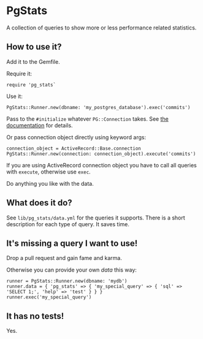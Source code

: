 PgStats
=================================

A collection of queries to show more or less performance related statistics.

## How to use it?

Add it to the Gemfile.

Require it:

```
require 'pg_stats`
```

Use it:

```
PgStats::Runner.new(dbname: 'my_postgres_database').exec('commits')
```

Pass to the `#initialize` whatever `PG::Connection` takes. See [the documentation](http://deveiate.org/code/pg/PG/Connection.html#method-c-new) for details.

Or pass connection object directly using keyword args:

```
connection_object = ActiveRecord::Base.connection
PgStats::Runner.new(connection: connection_object).execute('commits')
```

If you are using ActiveRecord connection object you have to call all queries with `execute`, otherwise use `exec`.

Do anything you like with the data.

## What does it do?

See `lib/pg_stats/data.yml` for the queries it supports. There is a short description for each type of query. It saves time.

## It's missing a query I want to use!

Drop a pull request and gain fame and karma.

Otherwise you can provide your own *data* this way:

```
runner = PgStats::Runner.new(dbname: 'mydb')
runner.data = { 'pg_stats' => { 'my_special_query' => { 'sql' => 'SELECT 1;', 'help' => 'test' } } }
runner.exec('my_special_query')
```

## It has no tests!

Yes.
